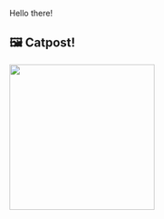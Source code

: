 Hello there!



## 🖼️ Catpost!

<sub>
    <img src="https://cdn2.thecatapi.com/images/o9luiZ4n_.jpg" height="256">
</sub>

